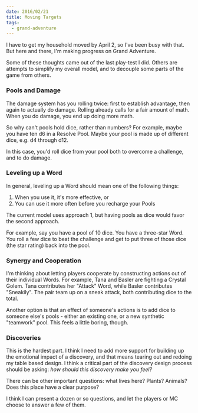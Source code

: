 ```yaml
---
date: 2016/02/21
title: Moving Targets
tags:
  - grand-adventure
---
```


I have to get my household moved by April 2, so I've been busy with that.
But here and there, I'm making progress on Grand Adventure.

<!-- more -->

Some of these thoughts came out of the last play-test I did.
Others are attempts to simplify my overall model,
and to decouple some parts of the game from others.

### Pools and Damage

The damage system has you rolling twice:
first to establish advantage, then again to actually do damage.
Rolling already calls for a fair amount of math.
When you do damage, you end up doing more math.

So why can't pools hold dice, rather than numbers?
For example, maybe you have ten d6 in a Resolve Pool.
Maybe your pool is made up of different dice, e.g. d4 through d12.

In this case, you'd roll dice from your pool
both to overcome a challenge, and to do damage.

### Leveling up a Word

In general, leveling up a Word should mean one of the following things:

1. When you use it, it's more effective, or
2. You can use it more often before you recharge your Pools

The current model uses approach 1, but having pools as dice would
favor the second approach.

For example, say you have a pool of 10 dice.
You have a three-star Word.
You roll a few dice to beat the challenge
and get to put three of those dice (the star rating) back into the pool.

### Synergy and Cooperation

I'm thinking about letting players cooperate
by constructing actions out of their individual Words.
For example, Tana and Basler are fighting a Crystal Golem.
Tana contributes her "Attack" Word,
while Basler contributes "Sneakily".
The pair team up on a sneak attack, both contributing dice to the total.

Another option is that an effect of someone's actions
is to add dice to someone else's pools - either an existing one,
or a new synthetic "teamwork" pool.
This feels a little boring, though.

### Discoveries

This is the hardest part.
I think I need to add more support for building up the emotional impact
of a discovery, and that means tearing out and redoing my table based design.
I think a critical part of the discovery design process should be asking:
_how should this discovery make you feel?_

There can be other important questions: what lives here?
Plants? Animals? Does this place have a clear purpose?

I think I can present a dozen or so questions,
and let the players or MC choose to answer a few of them.
